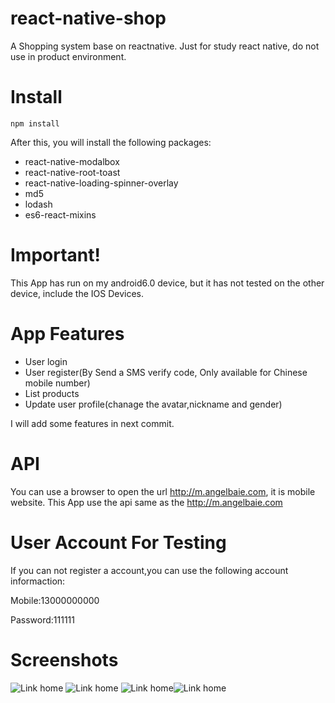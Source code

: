 # react-native-shop
A Shopping system base on  reactnative. Just for study react native, do not use in product environment.

# Install
```
npm install
```

After this, you will install the following packages:
* react-native-modalbox
* react-native-root-toast
* react-native-loading-spinner-overlay
* md5
* lodash
* es6-react-mixins

# Important!

This App has run on my android6.0 device, but it has not tested on the other device, include the IOS Devices.

# App Features

* User login
* User register(By Send a SMS verify code, Only available for Chinese mobile number)
* List products
* Update user profile(chanage the avatar,nickname and gender)

I will add some features in next commit.

# API

You can use a browser to open the url http://m.angelbaie.com, it is mobile website. This App use the api same as the http://m.angelbaie.com

# User Account For Testing

If you can not register a account,you can use the following account informaction:

Mobile:13000000000

Password:111111

# Screenshots

 ![Link home](http://www.tapy.org/articles/wp-content/uploads/2016/03/Screenshot_2016-03-31-18-08-05-169x300.jpg)
 ![Link home](http://www.tapy.org/articles/wp-content/uploads/2016/03/Screenshot_2016-03-31-18-08-05-169x300.jpg)
 ![Link home](http://www.tapy.org/articles/wp-content/uploads/2016/03/Screenshot_2016-03-31-18-08-05-169x300.jpg)![Link home](http://www.tapy.org/articles/wp-content/uploads/2016/03/Screenshot_2016-03-31-18-08-05-169x300.jpg)

